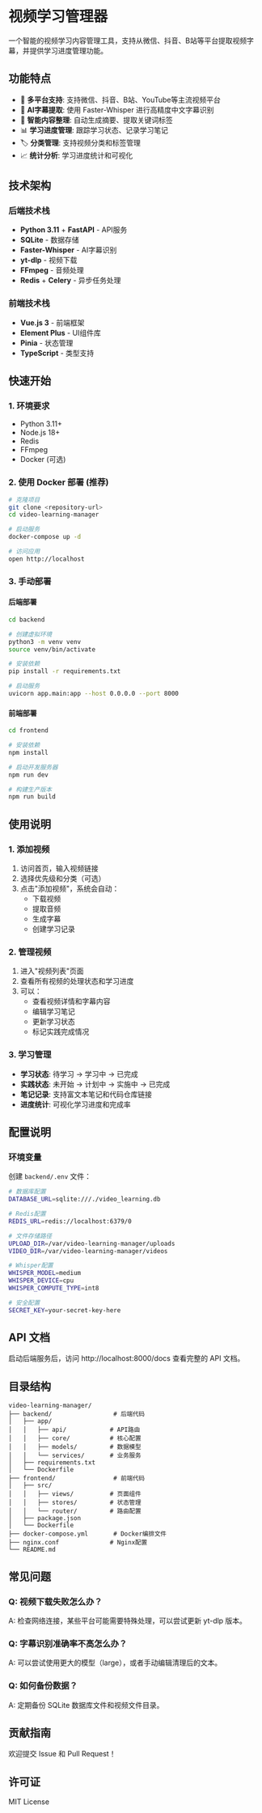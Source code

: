 # 视频学习管理器

一个智能的视频学习内容管理工具，支持从微信、抖音、B站等平台提取视频字幕，并提供学习进度管理功能。

## 功能特点

- 🎥 **多平台支持**: 支持微信、抖音、B站、YouTube等主流视频平台
- 🤖 **AI字幕提取**: 使用 Faster-Whisper 进行高精度中文字幕识别
- 📝 **智能内容整理**: 自动生成摘要、提取关键词标签
- 📊 **学习进度管理**: 跟踪学习状态、记录学习笔记
- 🏷️ **分类管理**: 支持视频分类和标签管理
- 📈 **统计分析**: 学习进度统计和可视化

## 技术架构

### 后端技术栈
- **Python 3.11** + **FastAPI** - API服务
- **SQLite** - 数据存储
- **Faster-Whisper** - AI字幕识别
- **yt-dlp** - 视频下载
- **FFmpeg** - 音频处理
- **Redis** + **Celery** - 异步任务处理

### 前端技术栈
- **Vue.js 3** - 前端框架
- **Element Plus** - UI组件库
- **Pinia** - 状态管理
- **TypeScript** - 类型支持

## 快速开始

### 1. 环境要求
- Python 3.11+
- Node.js 18+
- Redis
- FFmpeg
- Docker (可选)

### 2. 使用 Docker 部署 (推荐)

```bash
# 克隆项目
git clone <repository-url>
cd video-learning-manager

# 启动服务
docker-compose up -d

# 访问应用
open http://localhost
```

### 3. 手动部署

#### 后端部署
```bash
cd backend

# 创建虚拟环境
python3 -m venv venv
source venv/bin/activate

# 安装依赖
pip install -r requirements.txt

# 启动服务
uvicorn app.main:app --host 0.0.0.0 --port 8000
```

#### 前端部署
```bash
cd frontend

# 安装依赖
npm install

# 启动开发服务器
npm run dev

# 构建生产版本
npm run build
```

## 使用说明

### 1. 添加视频
1. 访问首页，输入视频链接
2. 选择优先级和分类（可选）
3. 点击"添加视频"，系统会自动：
   - 下载视频
   - 提取音频
   - 生成字幕
   - 创建学习记录

### 2. 管理视频
1. 进入"视频列表"页面
2. 查看所有视频的处理状态和学习进度
3. 可以：
   - 查看视频详情和字幕内容
   - 编辑学习笔记
   - 更新学习状态
   - 标记实践完成情况

### 3. 学习管理
- **学习状态**: 待学习 → 学习中 → 已完成
- **实践状态**: 未开始 → 计划中 → 实施中 → 已完成
- **笔记记录**: 支持富文本笔记和代码仓库链接
- **进度统计**: 可视化学习进度和完成率

## 配置说明

### 环境变量
创建 `backend/.env` 文件：
```bash
# 数据库配置
DATABASE_URL=sqlite:///./video_learning.db

# Redis配置
REDIS_URL=redis://localhost:6379/0

# 文件存储路径
UPLOAD_DIR=/var/video-learning-manager/uploads
VIDEO_DIR=/var/video-learning-manager/videos

# Whisper配置
WHISPER_MODEL=medium
WHISPER_DEVICE=cpu
WHISPER_COMPUTE_TYPE=int8

# 安全配置
SECRET_KEY=your-secret-key-here
```

## API 文档

启动后端服务后，访问 http://localhost:8000/docs 查看完整的 API 文档。

## 目录结构

```
video-learning-manager/
├── backend/                 # 后端代码
│   ├── app/
│   │   ├── api/            # API路由
│   │   ├── core/           # 核心配置
│   │   ├── models/         # 数据模型
│   │   └── services/       # 业务服务
│   ├── requirements.txt
│   └── Dockerfile
├── frontend/                # 前端代码
│   ├── src/
│   │   ├── views/          # 页面组件
│   │   ├── stores/         # 状态管理
│   │   └── router/         # 路由配置
│   ├── package.json
│   └── Dockerfile
├── docker-compose.yml       # Docker编排文件
├── nginx.conf              # Nginx配置
└── README.md
```

## 常见问题

### Q: 视频下载失败怎么办？
A: 检查网络连接，某些平台可能需要特殊处理，可以尝试更新 yt-dlp 版本。

### Q: 字幕识别准确率不高怎么办？
A: 可以尝试使用更大的模型（large），或者手动编辑清理后的文本。

### Q: 如何备份数据？
A: 定期备份 SQLite 数据库文件和视频文件目录。

## 贡献指南

欢迎提交 Issue 和 Pull Request！

## 许可证

MIT License